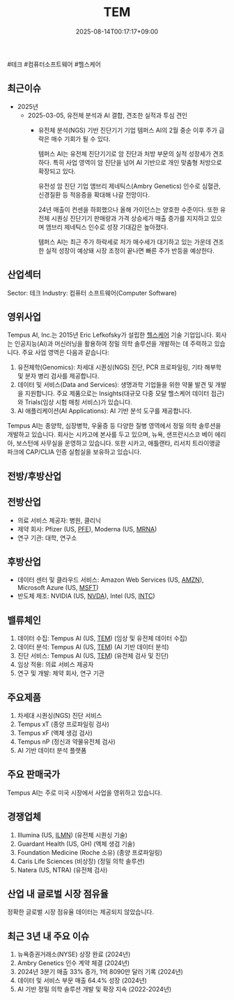 ﻿---
title: "TEM"
date: 2025-08-14T00:17:17+09:00
lastmod: 2025-08-14T00:17:17+09:00
type: docs
sidebar:
  open: true
weight: 858
---
<div style="display:none">
  <meta property="article:published_time" content="2025-08-13T15:17:17Z" />
  <meta property="article:modified_time" content="2025-08-13T15:17:17Z" />
</div>
#테크 #컴퓨터소프트웨어 #헬스케어 

##  최근이슈

- 2025년
	- 2025-03-05, 유전체 분석과 AI 결합, 견조한 실적과 투심 견인
		- 유전체 분석(NGS) 기반 진단기기 기업 템퍼스 AI의 2월 중순 이후 주가 급락은 매수 기회가 될 수 있다. 
		  
		  템퍼스 AI는 유전체 진단기기로 암 진단과 처방 부문의 실적 성장세가 견조하다. 특히 사업 영역이 암 진단을 넘어 AI 기반으로 개인 맞춤형 처방으로 확장되고 있다. 
		  
		  유전성 암 진단 기업 앰브리 제네틱스(Ambry Genetics) 인수로 심혈관, 신경질환 등 적응증을 확대해 나갈 전망이다. 
		  
		  24년 매출이 컨센을 하회했으나 올해 가이던스는 양호한 수준이다. 또한 유전체 시퀀싱 진단기기 판매량과 가격 상승세가 매출 증가를 지지하고 있으며 앰브리 제네틱스 인수로 성장 기대감은 높아졌다. 
		  
		  템퍼스 AI는 최근 주가 하락세로 저가 매수세가 대기하고 있는 가운데 견조한 실적 성장이 예상돼 시장 조정이 끝나면 빠른 주가 반등을 예상한다.

## 산업섹터

Sector: 테크
Industry: 컴퓨터 소프트웨어(Computer Software)

## 영위사업

Tempus AI, Inc.는 2015년 Eric Lefkofsky가 설립한 [헬스케어](/industry-study/2산업헬스케어/) 기술 기업입니다. 회사는 인공지능(AI)과 머신러닝을 활용하여 정밀 의학 솔루션을 개발하는 데 주력하고 있습니다. 주요 사업 영역은 다음과 같습니다:

1. 유전체학(Genomics): 차세대 시퀀싱(NGS) 진단, PCR 프로파일링, 기타 해부학 및 분자 병리 검사를 제공합니다.
2. 데이터 및 서비스(Data and Services): 생명과학 기업들을 위한 약물 발견 및 개발을 지원합니다. 주요 제품으로는 Insights(대규모 다중 모달 헬스케어 데이터 접근)와 Trials(임상 시험 매칭 서비스)가 있습니다.
3. AI 애플리케이션(AI Applications): AI 기반 분석 도구를 제공합니다.

Tempus AI는 종양학, 심장병학, 우울증 등 다양한 질병 영역에서 정밀 의학 솔루션을 개발하고 있습니다. 회사는 시카고에 본사를 두고 있으며, 뉴욕, 샌프란시스코 베이 에리아, 보스턴에 사무실을 운영하고 있습니다. 또한 시카고, 애틀랜타, 리서치 트라이앵글 파크에 CAP/CLIA 인증 실험실을 보유하고 있습니다.

## 전방/후방산업

## 전방산업

- 의료 서비스 제공자: 병원, 클리닉
- 제약 회사: Pfizer (US, [PFE](/company-analysis/pfe/)), Moderna (US, [MRNA](/company-analysis/mrna/))
- 연구 기관: 대학, 연구소

## 후방산업

- 데이터 센터 및 클라우드 서비스: Amazon Web Services (US, [AMZN](/company-analysis/amzn/)), Microsoft Azure (US, [MSFT](/company-analysis/msft/))
- 반도체 제조: NVIDIA (US, [NVDA](/company-analysis/nvda/)), Intel (US, [INTC](/company-analysis/intc/))

## 밸류체인

1. 데이터 수집: Tempus AI (US, [TEM](/company-analysis/tem/)) (임상 및 유전체 데이터 수집)
2. 데이터 분석: Tempus AI (US, [TEM](/company-analysis/tem/)) (AI 기반 데이터 분석)
3. 진단 서비스: Tempus AI (US, [TEM](/company-analysis/tem/)) (유전체 검사 및 진단)
4. 임상 적용: 의료 서비스 제공자
5. 연구 및 개발: 제약 회사, 연구 기관

## 주요제품

1. 차세대 시퀀싱(NGS) 진단 서비스
2. Tempus xT (종양 프로파일링 검사)
3. Tempus xF (액체 생검 검사)
4. Tempus nP (정신과 약물유전체 검사)
5. AI 기반 데이터 분석 플랫폼

## 주요 판매국가

Tempus AI는 주로 미국 시장에서 사업을 영위하고 있습니다.

## 경쟁업체

1. Illumina (US, [ILMN](/company-analysis/ilmn/)) (유전체 시퀀싱 기술)
2. Guardant Health (US, GH) (액체 생검 기술)
3. Foundation Medicine (Roche 소유) (종양 프로파일링)
4. Caris Life Sciences (비상장) (정밀 의학 솔루션)
5. Natera (US, NTRA) (유전체 검사)

## 산업 내 글로벌 시장 점유율

정확한 글로벌 시장 점유율 데이터는 제공되지 않았습니다.

## 최근 3년 내 주요 이슈

1. 뉴욕증권거래소(NYSE) 상장 완료 (2024년)
2. Ambry Genetics 인수 계약 체결 (2024년)
3. 2024년 3분기 매출 33% 증가, 1억 8090만 달러 기록 (2024년)
4. 데이터 및 서비스 부문 매출 64.4% 성장 (2024년)
5. AI 기반 정밀 의학 솔루션 개발 및 확장 지속 (2022-2024년)

